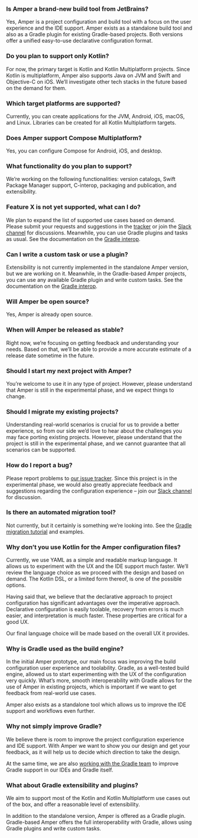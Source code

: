 
### Is Amper a brand-new build tool from JetBrains?

Yes, Amper is a project configuration and build tool with a focus on the user experience and the IDE support.
Amper exists as a standalone build tool and also as a Gradle plugin for existing Gradle-based projects. 
Both versions offer a unified easy-to-use declarative configuration format.

### Do you plan to support only Kotlin?

For now, the primary target is Kotlin and Kotlin Multiplatform projects. Since Kotlin is multiplatform, Amper also
supports Java on JVM and Swift and Objective-C on iOS.
We’ll investigate other tech stacks in the future based on the demand for them.

### Which target platforms are supported?

Currently, you can create applications for the JVM, Android, iOS, macOS, and Linux. Libraries can be created for all
Kotlin Multiplatform targets.

### Does Amper support Compose Multiplatform?
Yes, you can configure Compose for Android, iOS, and desktop.

### What functionality do you plan to support?

We’re working on the following functionalities: version catalogs, Swift Package Manager support, C-interop, packaging
and publication, and extensibility.

### Feature X is not yet supported, what can I do?

We plan to expand the list of supported use cases based on demand. Please submit your requests and suggestions in
the [tracker](https://youtrack.jetbrains.com/issues/AMPER) or join
the [Slack channel](https://kotlinlang.slack.com/archives/C062WG3A7T8) for discussions. Meanwhile, you can use Gradle
plugins and tasks as usual. See the documentation on the [Gradle interop](Documentation.md#gradle-interop).

### Can I write a custom task or use a plugin?

Extensibility is not currently implemented in the standalone Amper version, but we are working on it.
Meanwhile, in the Gradle-based Amper projects, you can use any available Gradle plugin and write custom tasks. 
See the documentation on the [Gradle interop](Documentation.md#gradle-interop).

### Will Amper be open source?
Yes, Amper is already open source.

### When will Amper be released as stable?

Right now, we’re focusing on getting feedback and understanding your needs. Based on that, we’ll be able to provide a
more accurate estimate of a release date sometime in the future.

### Should I start my next project with Amper?

You’re welcome to use it in any type of project. However, please understand that Amper is still in the experimental
phase, and we expect things to change.

### Should I migrate my existing projects?

Understanding real-world scenarios is crucial for us to provide a better experience, so from our side we’d love
to hear about the challenges you may face porting existing projects. However, please understand that the project is
still in the experimental phase, and we cannot guarantee that all scenarios can be supported.

### How do I report a bug?

Please report problems to [our issue tracker](https://youtrack.jetbrains.com/issues/AMPER). Since this project is in the
experimental phase, we would also greatly appreciate feedback and suggestions regarding the configuration experience –
join our [Slack channel](https://kotlinlang.slack.com/archives/C062WG3A7T8) for discussion.

### Is there an automated migration tool?

Not currently, but it certainly is something we’re looking into. See the [Gradle migration tutorial](GradleMigration.md)
and examples.

### Why don’t you use Kotlin for the Amper configuration files?

Currently, we use YAML as a simple and readable markup language. It allows us to experiment with the UX and the IDE
support much faster. We’ll review the language choice as we proceed with the design and based on demand. The Kotlin DSL,
or a limited form thereof, is one of the possible options.

Having said that, we believe that the declarative approach to project configuration has significant advantages over the
imperative approach. Declarative configuration is easily toolable, recovery from errors is much easier, and
interpretation is much faster. These properties are critical for a good UX.

Our final language choice will be made based on the overall UX it provides.

### Why is Gradle used as the build engine?

In the initial Amper prototype, our main focus was improving the build configuration user experience and toolability.
Gradle, as a well-tested build engine, allowed us to start experimenting with the UX of the configuration very quickly.
What’s more, smooth interoperability with Gradle allows for the use of Amper in existing projects, which is important if
we want to get feedback from real-world use cases.

Amper also exists as a standalone tool which allows us to improve the IDE support and workflows even further.

### Why not simply improve Gradle?

We believe there is room to improve the project configuration experience and IDE support.
With Amper we want to show you our design and get your feedback, as it will help us to decide which direction to take
the design.

At the same time, we are also [working with the Gradle team](https://blog.gradle.org/declarative-gradle) to improve
Gradle support in our IDEs and Gradle itself.

### What about Gradle extensibility and plugins?

We aim to support most of the Kotlin and Kotlin Multiplatform use cases out of the box, 
and offer a reasonable level of extensibility.

In addition to the standalone version, Amper is offered as a Gradle plugin.  
Gradle-based Amper offers the full interoperability with Gradle, allows using Gradle plugins and write custom tasks.





